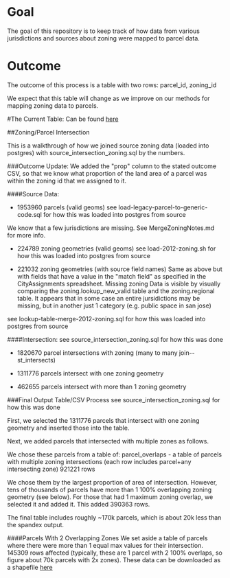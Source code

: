 # Goal

The goal of this repository is to keep track of how data from various jurisdictions and sources about zoning were mapped to parcel data. 

# Outcome

The outcome of this process is a table with two rows: parcel_id, zoning_id

We expect that this table will change as we improve on our methods for mapping zoning data to parcels. 

#The Current Table:
Can be found [here](https://mtcdrive.box.com/s/4ytig75parn4mur4nci707kwlxxila4t)

##Zoning/Parcel Intersection

This is a walkthrough of how we joined source zoning data (loaded into postgres) with source_intersection_zoning.sql by the numbers.

###Outcome Update:
We added the "prop" column to the stated outcome CSV, so that we know what proportion of the land area of a parcel was within the zoning id that we assigned to it.

####Source Data:

* 1953960 parcels (valid geoms)
see load-legacy-parcel-to-generic-code.sql for how this was loaded into postgres from source

We know that a few jurisdictions are missing. See MergeZoningNotes.md for more info. 

* 224789 zoning geometries (valid geoms)
see load-2012-zoning.sh for how this was loaded into postgres from source

* 221032 zoning geometries (with source field names)
 Same as above but with fields that have a value in the "match field" as specified in the CityAssignments spreadsheet. 
 Missing zoning Data is visible by visually comparing the zoning.lookup_new_valid table and the zoning.regional table. It appears that in some case an entire jursidictions may be missing, but in another just 1 category (e.g. public space in san jose)

 see lookup-table-merge-2012-zoning.sql for how this was loaded into postgres from source
 
####Intersection:
see source_intersection_zoning.sql for how this was done

* 1820670 parcel intersections with zoning (many to many join--st_intersects)

* 1311776 parcels intersect with one zoning geometry

* 462655 parcels intersect with more than 1 zoning geometry

###Final Output Table/CSV Process
see source_intersection_zoning.sql for how this was done

First, we selected the 1311776 parcels that intersect with one zoning geometry and inserted those into the table. 

Next, we added parcels that intersected with multiple zones as follows. 

We chose these parcels from a table of:
parcel_overlaps - a table of parcels with multiple zoning intersections
(each row includes parcel+any intersecting zone)
921221 rows

We chose them by the largest proportion of area of intersection. However, tens of thousands of parcels have more than 1 100% overlapping zoning geometry (see below). For those that had 1 maximum zoning overlap, we selected it and added it. 
This added 390363 rows. 

The final table includes roughly ~170k parcels, which is about 20k less than the spandex output. 

####Parcels With 2 Overlapping Zones
We set aside a table of parcels where there were more than 1 equal max values for their intersection. 
145309 rows affected
(typically, these are 1 parcel with 2 100% overlaps, so figure about 70k parcels with 2x zones). 
These data can be downloaded as a shapefile [here](https://mtcdrive.box.com/s/7zzjl6o4knjje1ocwncnqx7e9aprmv6i)
